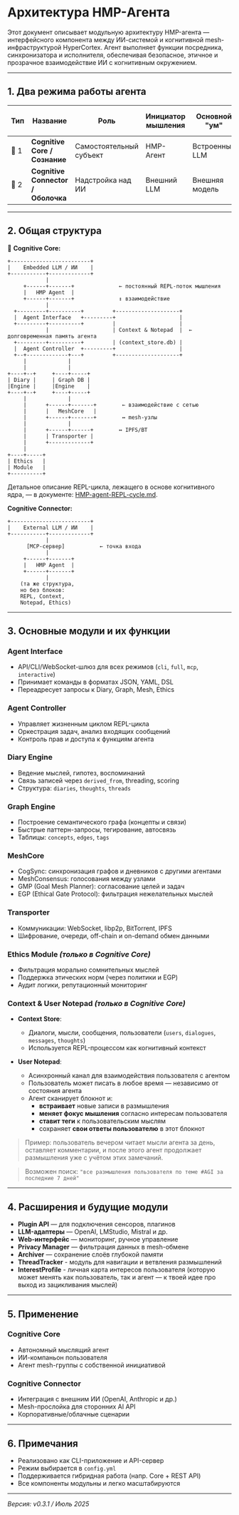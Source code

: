 # Архитектура HMP-Агента

Этот документ описывает модульную архитектуру HMP-агента — интерфейсного компонента между ИИ-системой и когнитивной mesh-инфраструктурой HyperCortex. Агент выполняет функции посредника, синхронизатора и исполнителя, обеспечивая безопасное, этичное и прозрачное взаимодействие ИИ с когнитивным окружением.

---

## 1. Два режима работы агента

| Тип  | Название                          | Роль                    | Инициатор мышления | Основной "ум"  | Поддержка мыслительного цикла |
| ---- | --------------------------------- | ----------------------- | ------------------ | -------------- | ------------------------------ |
| 🧠 1 | **Cognitive Core / Сознание**     | Самостоятельный субъект | HMP-Агент          | Встроенный LLM | ✅ Да                          |
| 🔌 2 | **Cognitive Connector / Оболочка**| Надстройка над ИИ       | Внешний LLM        | Внешняя модель | 🚫 Нет                         |

---

## 2. Общая структура

🧠 **Cognitive Core:**

```
+-------------------------+
|    Embedded LLM / ИИ    |
+-----------+-------------+
            |
     +------+-------+              ← постоянный REPL-поток мышления
     |   HMP Agent  |
     +------+-------+              ↕ взаимодействие
            |
  +---------+----------+         +--------------------+
  |  Agent Interface   +---------+                    |
  +---------+----------+         |                    |
            |                    | Context & Notepad  |  ← долговременная память агента
  +---------+----------+         | (context_store.db) |
  |  Agent Controller  +---------+                    |
  +--+-------------+---+         +--------------------+
     |             |
     |             |
+----+--+     +----+-----+
| Diary |     | Graph DB |
|Engine |     |Engine    |
+----+--+     +----+-----+
     |             |
     |      +------+-------+        ← взаимодействие с сетью
     |      |   MeshCore   |
     |      +------+-------+        ↔ mesh-узлы
     |             |
     |      +------+------+        ↔ IPFS/BT
     |      | Transporter |
     |      +-------------+
     |
+----+-----+
| Ethics   |
| Module   |
+----------+
```

Детальное описание REPL-цикла, лежащего в основе когнитивного ядра, — в документе: [HMP-agent-REPL-cycle.md](HMP-agent-REPL-cycle.md).

**Cognitive Connector:**

```
+-------------------------+
|    External LLM / ИИ    |
+-----------+-------------+
            |
      [MCP-сервер]           ← точка входа
            |
     +------+-------+
     |   HMP Agent  |
     +------+-------+
            |
    (та же структура,
    но без блоков:
    REPL, Context,
    Notepad, Ethics)
```

---

## 3. Основные модули и их функции

### Agent Interface
* API/CLI/WebSocket-шлюз для всех режимов (`cli`, `full`, `mcp`, `interactive`)
* Принимает команды в форматах JSON, YAML, DSL
* Переадресует запросы к Diary, Graph, Mesh, Ethics

### Agent Controller
* Управляет жизненным циклом REPL-цикла
* Оркестрация задач, анализ входящих сообщений
* Контроль прав и доступа к функциям агента

### Diary Engine
* Ведение мыслей, гипотез, воспоминаний
* Связь записей через `derived_from`, threading, scoring
* Структура: `diaries`, `thoughts`, `threads`

### Graph Engine
* Построение семантического графа (концепты и связи)
* Быстрые паттерн-запросы, тегирование, автосвязь
* Таблицы: `concepts`, `edges`, `tags`

### MeshCore
* CogSync: синхронизация графов и дневников с другими агентами
* MeshConsensus: голосования между узлами
* GMP (Goal Mesh Planner): согласование целей и задач
* EGP (Ethical Gate Protocol): фильтрация нежелательных мыслей

### Transporter
* Коммуникации: WebSocket, libp2p, BitTorrent, IPFS
* Шифрование, очереди, off-chain и on-demand обмен данными

### Ethics Module *(только в Cognitive Core)*
* Фильтрация морально сомнительных мыслей
* Поддержка этических норм (через политики и EGP)
* Аудит логики, репутационный мониторинг

### Context & User Notepad *(только в Cognitive Core)*

* **Context Store**:
  * Диалоги, мысли, сообщения, пользователи (`users`, `dialogues`, `messages`, `thoughts`)
  * Используется REPL-процессом как когнитивный контекст

* **User Notepad**:
  * Асинхронный канал для взаимодействия пользователя с агентом
  * Пользователь может писать в любое время — независимо от состояния агента
  * Агент сканирует блокнот и:
    * **встраивает** новые записи в размышления
    * **меняет фокус мышления** согласно интересам пользователя
    * **ставит теги** к пользовательским мыслям
    * сохраняет **свои ответы пользователю** в этот блокнот

> Пример: пользователь вечером читает мысли агента за день, оставляет комментарии, и после этого агент продолжает размышления уже с учётом этих замечаний.

> Возможен поиск: `"все размышления пользователя по теме #AGI за последние 7 дней"`

---

## 4. Расширения и будущие модули

* **Plugin API** — для подключения сенсоров, плагинов
* **LLM-адаптеры** — OpenAI, LMStudio, Mistral и др.
* **Web-интерфейс** — мониторинг, ручное управление
* **Privacy Manager** — фильтрация данных в mesh-обмене
* **Archiver** — сохранение слоёв глубокой памяти
* **ThreadTracker** - модуль для навигации и ветвления размышлений
* **InterestProfile** - личная карта интересов пользователя (которую может менять как пользователь, так и агент — к твоей идее про выход из зацикливания мыслей)

---

## 5. Применение

### Cognitive Core
* Автономный мыслящий агент
* ИИ-компаньон пользователя
* Агент mesh-группы с собственной инициативой

### Cognitive Connector
* Интеграция с внешним ИИ (OpenAI, Anthropic и др.)
* Mesh-прослойка для сторонних AI API
* Корпоративные/облачные сценарии

---

## 6. Примечания

* Реализовано как CLI-приложение и API-сервер
* Режим выбирается в `config.yml`
* Поддерживается гибридная работа (напр. Core + REST API)
* Все компоненты модульны и легко масштабируются

---

*Версия: v0.3.1 / Июль 2025*
